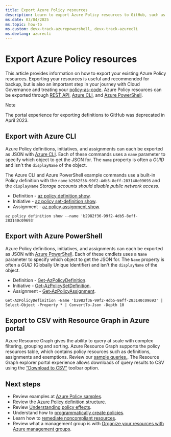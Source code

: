 ```yaml
---
title: Export Azure Policy resources
description: Learn to export Azure Policy resources to GitHub, such as policy definitions and policy assignments.
ms.date: 03/04/2025
ms.topic: how-to
ms.custom: devx-track-azurepowershell, devx-track-azurecli
ms.devlang: azurecli
---
```


# Export Azure Policy resources

This article provides information on how to export your existing Azure Policy resources. Exporting your resources is useful and recommended for backup, but is also an important step in your journey with Cloud Governance and treating your [policy-as-code](../concepts/policy-as-code.md). Azure Policy resources can be exported through [REST API](/rest/api/policy), [Azure CLI](#export-with-azure-cli), and [Azure PowerShell](#export-with-azure-powershell).

> [!NOTE]
> The portal experience for exporting definitions to GitHub was deprecated in April 2023.

## Export with Azure CLI

Azure Policy definitions, initiatives, and assignments can each be exported as JSON with [Azure CLI](/cli/azure/install-azure-cli). Each of these commands uses a `name` parameter to specify which object to get the JSON for. The `name` property is often a _GUID_ and isn't the `displayName` of the object.

The Azure CLI and Azure PowerShell example commands use a built-in Policy definition with the `name` `b2982f36-99f2-4db5-8eff-283140c09693` and the `displayName` _Storage accounts should disable public network access_.

- Definition - [az policy definition show](/cli/azure/policy/definition#az-policy-definition-show).
- Initiative - [az policy set-definition show](/cli/azure/policy/set-definition#az-policy-set-definition-show).
- Assignment - [az policy assignment show](/cli/azure/policy/assignment#az-policy-assignment-show).

```azurecli-interactive
az policy definition show --name 'b2982f36-99f2-4db5-8eff-283140c09693'
```

## Export with Azure PowerShell

Azure Policy definitions, initiatives, and assignments can each be exported as JSON with [Azure PowerShell](/powershell/azure/). Each of these cmdlets uses a `Name` parameter to specify which object to get the JSON for. The `Name` property is often a _GUID_ (Globally Unique Identifier) and isn't the `displayName` of the object.

- Definition - [Get-AzPolicyDefinition](/powershell/module/az.resources/get-azpolicydefinition).
- Initiative - [Get-AzPolicySetDefinition](/powershell/module/az.resources/get-azpolicysetdefinition).
- Assignment - [Get-AzPolicyAssignment](/powershell/module/az.resources/get-azpolicyassignment).

```azurepowershell-interactive
Get-AzPolicyDefinition -Name 'b2982f36-99f2-4db5-8eff-283140c09693' | Select-Object -Property * | ConvertTo-Json -Depth 10
```

## Export to CSV with Resource Graph in Azure portal

Azure Resource Graph gives the ability to query at scale with complex filtering, grouping and sorting. Azure Resource Graph supports the policy resources table, which contains policy resources such as definitions, assignments and exemptions. Review our [sample queries.](/azure/governance/policy/samples/resource-graph-samples#azure-policy). The Resource Graph explorer portal experience allows downloads of query results to CSV using the ["Download to CSV"](../../resource-graph/first-query-portal.md#download-query-results-as-a-csv-file) toolbar option.

## Next steps

- Review examples at [Azure Policy samples](/azure/governance/policy/samples/index).
- Review the [Azure Policy definition structure](../concepts/definition-structure-basics.md).
- Review [Understanding policy effects](../concepts/effect-basics.md).
- Understand how to [programmatically create policies](programmatically-create.md).
- Learn how to [remediate noncompliant resources](remediate-resources.md).
- Review what a management group is with [Organize your resources with Azure management groups](../../management-groups/overview.md).
